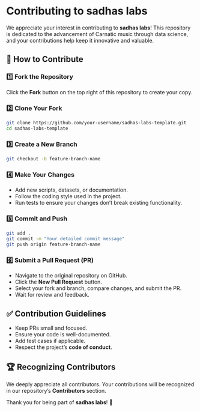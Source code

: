 # Contributing to sadhas labs

We appreciate your interest in contributing to **sadhas labs**! This repository is dedicated to the advancement of Carnatic music through data science, and your contributions help keep it innovative and valuable.

## 📌 How to Contribute

### 1️⃣ Fork the Repository
Click the **Fork** button on the top right of this repository to create your copy.

### 2️⃣ Clone Your Fork
```sh
git clone https://github.com/your-username/sadhas-labs-template.git
cd sadhas-labs-template
```

### 3️⃣ Create a New Branch
```sh
git checkout -b feature-branch-name
```

### 4️⃣ Make Your Changes
- Add new scripts, datasets, or documentation.
- Follow the coding style used in the project.
- Run tests to ensure your changes don’t break existing functionality.

### 5️⃣ Commit and Push
```sh
git add .
git commit -m "Your detailed commit message"
git push origin feature-branch-name
```

### 6️⃣ Submit a Pull Request (PR)
- Navigate to the original repository on GitHub.
- Click the **New Pull Request** button.
- Select your fork and branch, compare changes, and submit the PR.
- Wait for review and feedback.

## ✅ Contribution Guidelines
- Keep PRs small and focused.
- Ensure your code is well-documented.
- Add test cases if applicable.
- Respect the project’s **code of conduct**.

## 🏆 Recognizing Contributors
We deeply appreciate all contributors. Your contributions will be recognized in our repository’s **Contributors** section.

Thank you for being part of **sadhas labs**! 🎵
